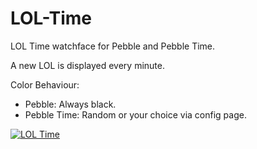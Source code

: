 # LOL-Time
LOL Time watchface for Pebble and Pebble Time.

A new LOL is displayed every minute.

Color Behaviour:
- Pebble: Always black.
- Pebble Time: Random or your choice via config page.
  
<a rel="nofollow" target="_blank" href="https://apps.getpebble.com/applications/5605531db66bdf6b2f000069">
  <img alt="LOL Time" src="http://pblweb.com/badge/5605531db66bdf6b2f000069/orange/small/">
